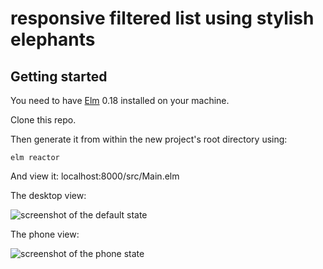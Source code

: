 # responsive filtered list using stylish elephants


## Getting started

You need to have [Elm](http://elm-lang.org/) 0.18 installed on your machine.

Clone this repo.

Then generate it from within the new project's root directory using:

    elm reactor

And view it:
    localhost:8000/src/Main.elm

The desktop view:

![screenshot of the default state](/public/desktop.png)

The phone view:

![screenshot of the phone state](/public/phone.png)
